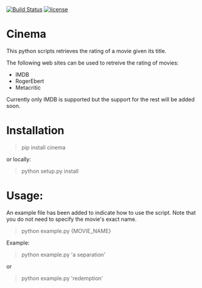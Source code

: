 [![Build Status](https://travis-ci.org/meysammahfouzi/cinema.svg?branch=master)](https://travis-ci.org/meysammahfouzi/cinema)
[![license](https://img.shields.io/github/license/mashape/apistatus.svg)]()
# Cinema
This python scripts retrieves the rating of a movie given its title.

The following web sites can be used to retreive the rating of movies:

- IMDB 
- RogerEbert 
- Metacritic

Currently only IMDB is supported but the support for the rest will be added soon.

# Installation
> pip install cinema  

or locally:

> python setup.py install

# Usage:
An example file has been added to indicate how to use the script. Note that you do not need to specify the movie's exact name.

> python example.py {MOVIE_NAME}  

Example:

> python example.py 'a separation'  

or  

> python example.py 'redemption'

